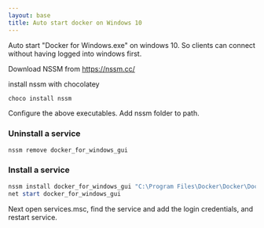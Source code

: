 ```yaml
---
layout: base
title: Auto start docker on Windows 10
---
```


Auto start "Docker for Windows.exe" on windows 10.  So clients can connect without having logged into windows first.

Download NSSM from https://nssm.cc/

install nssm with chocolatey
```powershell
choco install nssm
```

Configure the above executables.  Add nssm folder to path.

### Uninstall a service

```powershell
nssm remove docker_for_windows_gui
```

### Install a service

```powershell
nssm install docker_for_windows_gui "C:\Program Files\Docker\Docker\Docker for Windows.exe"
net start docker_for_windows_gui 
```

Next open services.msc, find the service and add the login credentials, and restart service.
